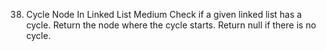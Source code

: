 38. Cycle Node In Linked List
Medium
Check if a given linked list has a cycle. Return the node where the cycle starts. Return null if there is no cycle.
